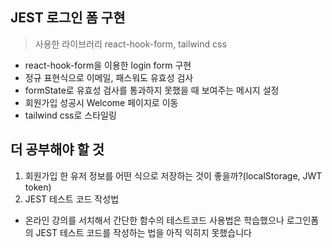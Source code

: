 ## JEST 로그인 폼 구현

> 사용한 라이브러리
react-hook-form, tailwind css

- react-hook-form을 이용한 login form 구현
- 정규 표현식으로 이메일, 패스워도 유효성 검사
- formState로 유효성 검사를 통과하지 못했을 때 보여주는 메시지 설정
- 회원가입 성공시 Welcome 페이지로 이동
- tailwind css로 스타일링


## 더 공부해야 할 것
1. 회원가입 한 유저 정보를 어떤 식으로 저장하는 것이 좋을까?(localStorage, JWT token)
2. JEST 테스트 코드 작성법
  - 온라인 강의를 서치해서 간단한 함수의 테스트코드 사용법은 학습했으나 로그인폼의 JEST 테스트 코드를 작성하는 법을 아직 익히지 못했습니다
